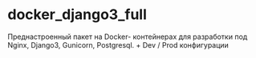 # docker_django3_full
Преднастроенный пакет на Docker- контейнерах для разработки под Nginx, Django3, Gunicorn, Postgresql. + Dev / Prod конфигурации

